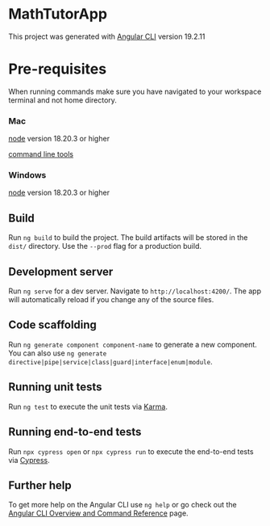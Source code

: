 # MathTutorApp

This project was generated with [Angular CLI](https://github.com/angular/angular-cli) version 19.2.11

# Pre-requisites
When running commands make sure you have navigated to your workspace terminal and not home directory.

### Mac

[node](https://nodejs.org/en/download) version 18.20.3 or higher

[command line tools](https://medium.com/@ivaishali/xcode-command-line-tools-26f95ba6fb71)

### Windows

[node](https://nodejs.org/en/download) version 18.20.3 or higher

## Build

Run `ng build` to build the project. The build artifacts will be stored in the `dist/` directory. Use the `--prod` flag for a production build.

## Development server

Run `ng serve` for a dev server. Navigate to `http://localhost:4200/`. The app will automatically reload if you change any of the source files.

## Code scaffolding

Run `ng generate component component-name` to generate a new component. You can also use `ng generate directive|pipe|service|class|guard|interface|enum|module`.

## Running unit tests

Run `ng test` to execute the unit tests via [Karma](https://karma-runner.github.io).

## Running end-to-end tests

Run `npx cypress open` or `npx cypress run` to execute the end-to-end tests via [Cypress](http://www.cypress.io/).

## Further help

To get more help on the Angular CLI use `ng help` or go check out the [Angular CLI Overview and Command Reference](https://angular.io/cli) page.
